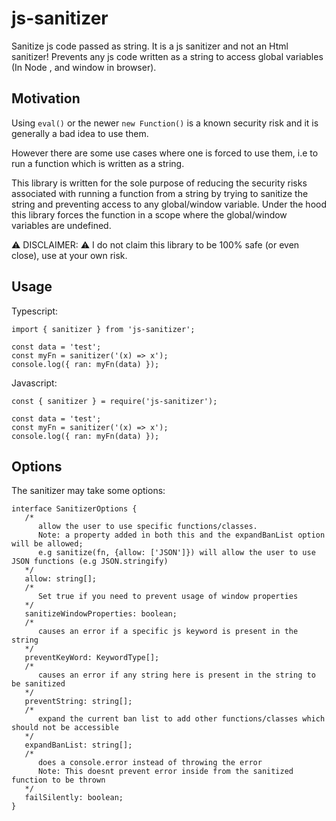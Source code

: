 # js-sanitizer

Sanitize js code passed as string. It is a js sanitizer and not an Html sanitizer! Prevents any js code written as a
string to access global variables (In Node , and window in browser).

## Motivation

Using `eval()` or the newer `new Function()` is a known security risk and it is generally a bad idea to use them.

However there are some use cases where one is forced to use them, i.e to run a function which is written as a string.

This library is written for the sole purpose of reducing the security risks associated with running a function from a
string by trying to sanitize the string and preventing access to any global/window variable. Under the hood this library
forces the function in a scope where the global/window variables are undefined.

⚠️ DISCLAIMER: ⚠️ I do not claim this library to be 100% safe (or even close), use at your own risk.

## Usage

Typescript:

```
import { sanitizer } from 'js-sanitizer';

const data = 'test';
const myFn = sanitizer('(x) => x');
console.log({ ran: myFn(data) });
```

Javascript:

```
const { sanitizer } = require('js-sanitizer');

const data = 'test';
const myFn = sanitizer('(x) => x');
console.log({ ran: myFn(data) });
```

## Options

The sanitizer may take some options:

```
interface SanitizerOptions {
   /*
      allow the user to use specific functions/classes.
      Note: a property added in both this and the expandBanList option will be allowed;
      e.g sanitize(fn, {allow: ['JSON']}) will allow the user to use JSON functions (e.g JSON.stringify)
   */
   allow: string[]; 
   /*
      Set true if you need to prevent usage of window properties
   */
   sanitizeWindowProperties: boolean; 
   /*
      causes an error if a specific js keyword is present in the string
   */
   preventKeyWord: KeywordType[]; 
   /*
      causes an error if any string here is present in the string to be sanitized
   */
   preventString: string[]; 
   /*
      expand the current ban list to add other functions/classes which should not be accessible
   */
   expandBanList: string[]; 
   /*
      does a console.error instead of throwing the error
      Note: This doesnt prevent error inside from the sanitized function to be thrown
   */
   failSilently: boolean; 
}
```

